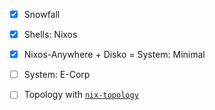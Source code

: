 - [x] Snowfall
- [x] Shells: Nixos
- [x] Nixos-Anywhere + Disko = System: Minimal
- [ ] System: E-Corp
- [ ] Topology with [`nix-topology`](https://github.com/oddlama/nix-topology)


  